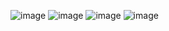 ![image](https://github.com/hiuifdsfbsd/sdhgsdhuf/assets/165747353/cfd36574-4351-48be-a1d4-6a1e02c874d1)
![image](https://github.com/hiuifdsfbsd/sdhgsdhuf/assets/165747353/d0459c36-2a95-4eba-8fa9-ea3afbc962d2)
![image](https://github.com/hiuifdsfbsd/sdhgsdhuf/assets/165747353/a572de61-4524-4630-8179-0e932f36e5da)
![image](https://github.com/hiuifdsfbsd/sdhgsdhuf/assets/165747353/e8103f69-b8fd-49fc-952d-7ed887fa2b64)

